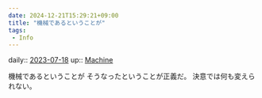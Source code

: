 ```yaml
---
date: 2024-12-21T15:29:21+09:00
title: "機械であるということが"
tags:
 - Info
---
```


daily:: [2023-07-18](/Daily_Note/2023-07-18.md)
up:: [Machine](Bar/Novel/Topics/Machine.md)

機械であるということが
そうなったということが正義だ。
決意では何も変えられない。